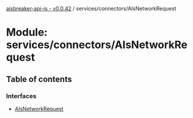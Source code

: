 [aisbreaker-api-js - v0.0.42](../README.md) / services/connectors/AIsNetworkRequest

# Module: services/connectors/AIsNetworkRequest

## Table of contents

### Interfaces

- [AIsNetworkRequest](../interfaces/services_connectors_AIsNetworkRequest.AIsNetworkRequest.md)
